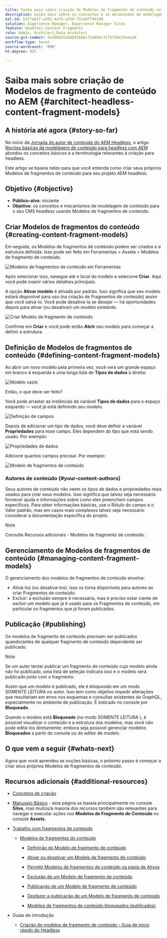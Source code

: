 ```yaml
---
title: Saiba mais sobre criação de Modelos de fragmento de conteúdo no AEM
description: Saiba mais sobre os conceitos e os mecanismos de modelagem de conteúdo para seu Headless CMS usando Modelos de fragmentos de conteúdo.
exl-id: b377e01f-e392-4ef5-a259-73ce9ff941d0
solution: Experience Manager, Experience Manager Sites
feature: Headless,Content Fragments
role: Admin, Architect,Data Architect
source-git-commit: 9a3008553b8091b66c72e0b6c317573b235eee24
workflow-type: tm+mt
source-wordcount: '690'
ht-degree: 92%

---
```


# Saiba mais sobre criação de Modelos de fragmento de conteúdo no AEM {#architect-headless-content-fragment-models}

## A história até agora {#story-so-far}

No início da [Jornada do autor de conteúdo do AEM Headless](overview.md), o artigo [Noções básicas da modelagem de conteúdo para headless com AEM](basics.md) abordou os conceitos básicos e a terminologia relevantes à criação para headless.

Este artigo se baseia neles para que você entenda como criar seus próprios Modelos de fragmentos de conteúdo para seu projeto AEM headless.

## Objetivo {#objective}

* **Público-alvo**: iniciante
* **Objetivo**: os conceitos e mecanismos de modelagem de conteúdo para o seu CMS headless usando Modelos de fragmentos de conteúdo.

<!-- which persona does this? -->
<!-- and who allows the configuration on the folders? -->

<!--
## Enabling Content Fragment Models {#enabling-content-fragment-models}

At the very start you need to enable Content Fragment Models for your site, this is done in the Configuration Browser; under Tools > General > Configuration Browser. You can either select to configure the global entry, or create a configuration. For example:

![Define configuration](/help/assets/content-fragments/assets/cfm-conf-01.png)

>[!NOTE]
>
>See Additional Resources - Content Fragments in the Configuration Browser
-->

## Criar Modelos de fragmentos do conteúdo {#creating-content-fragment-models}

Em seguida, os Modelos de fragmentos de conteúdo podem ser criados e a estrutura definida. Isso pode ser feito em Ferramentas > Assets > Modelos de fragmento de conteúdo.

![Modelos de fragmentos de conteúdo em Ferramentas](assets/cfm-tools.png)

Após selecionar isso, navegue até o local do modelo e selecione **Criar**. Aqui você pode inserir vários detalhes principais.

A opção **Ativar modelo** é ativada por padrão. Isso significa que seu modelo estará disponível para uso (na criação de Fragmentos de conteúdo) assim que você salvá-lo. Você pode desativá-la se desejar — há oportunidades depois para ativar (ou desativar) um modelo existente.

![Criar Modelo de fragmento de conteúdo](/help/assets/content-fragments/assets/cfm-models-02.png)

Confirme em **Criar** e você pode então **Abrir** seu modelo para começar a definir a estrutura.

## Definição de Modelos de fragmentos de conteúdo {#defining-content-fragment-models}

Ao abrir um novo modelo pela primeira vez, você verá um grande espaço em branco à esquerda e uma longa lista de **Tipos de dados** à direita:

![Modelo vazio](/help/assets/content-fragments/assets/cfm-models-03.png)

Então, o que deve ser feito?

Você pode arrastar as instâncias da variável **Tipos de dados** para o espaço esquerdo — você já está definindo seu modelo.

![Definição de campos](/help/assets/content-fragments/assets/cfm-models-04.png)

Depois de adicionar um tipo de dados, você deve definir a variável **Propriedades** para esse campo. Eles dependem do tipo que está sendo usado. Por exemplo:

![Propriedades de dados](/help/assets/content-fragments/assets/cfm-models-05.png)

Adicione quantos campos precisar. Por exemplo:

![Modelo de fragmentos de conteúdo](/help/assets/content-fragments/assets/cfm-models-07.png)

### Autores de conteúdo {#your-content-authors}

Seus autores de conteúdo não veem os tipos de dados e propriedades reais usados para criar seus modelos. Isso significa que talvez seja necessário fornecer ajuda e informações sobre como eles preenchem campos específicos. Para obter informações básicas, use o Rótulo do campo e o Valor padrão, mas em casos mais complexos talvez seja necessário considerar a documentação específica do projeto.

>[!NOTE]
>
>Consulte Recursos adicionais - Modelos de fragmento de conteúdo.

## Gerenciamento de Modelos de fragmentos de conteúdo {#managing-content-fragment-models}

<!-- needs more details -->

O gerenciamento dos modelos de fragmentos de conteúdo envolve:

* Ativá-los (ou desativá-los): isso os torna disponíveis para autores ao criar Fragmentos de conteúdo.
* Excluir: a exclusão sempre é necessária, mas é preciso estar ciente de excluir um modelo que já é usado para os Fragmentos de conteúdo, em particular os fragmentos que já foram publicados.

## Publicação {#publishing}

<!-- needs more details -->

Os modelos de fragmento de conteúdo precisam ser publicados quando/antes de qualquer fragmento de conteúdo dependente ser publicado.

>[!NOTE]
>
>Se um autor tentar publicar um fragmento de conteúdo cujo modelo ainda não foi publicado, uma lista de seleção indicará isso e o modelo será publicado junto com o fragmento.

Assim que um modelo é publicado, ele é *bloqueado* em um modo SOMENTE LEITURA no autor. Isso tem como objetivo impedir alterações que resultariam em erros nos esquemas e consultas existentes da GraphQL, especialmente no ambiente de publicação. É indicado no console por **Bloqueado**.

Quando o modelo está **Bloqueado** (no modo SOMENTE LEITURA ), é possível visualizar o conteúdo e a estrutura dos modelos, mas você não pode editá-los diretamente; embora seja possível gerenciar modelos **Bloqueados** a partir do console ou do editor de modelo.

## O que vem a seguir {#whats-next}

Agora que você aprendeu as noções básicas, o próximo passo é começar a criar seus próprios Modelos de fragmentos de conteúdo.

## Recursos adicionais {#additional-resources}

* [Conceitos de criação](/help/sites-authoring/author.md)

* [Manuseio Básico](/help/sites-authoring/basic-handling.md) - esta página se baseia principalmente no console **Sites**, mas muitos/a maioria dos recursos também são relevantes para navegar e executar ações nos **Modelos de Fragmento de Conteúdo** no console **Assets**.

* [Trabalho com fragmentos de conteúdo](/help/assets/content-fragments/content-fragments.md)

   * [Modelos de fragmentos do conteúdo](/help/assets/content-fragments/content-fragments-models.md)

      * [Definição do Modelo de fragmento de conteúdo](/help/assets/content-fragments/content-fragments-models.md#defining-your-content-fragment-model)

      * [Ativar ou desativar um Modelo de fragmento de conteúdo](/help/assets/content-fragments/content-fragments-models.md#enabling-disabling-a-content-fragment-model)

      * [Permitir Modelos de fragmentos de conteúdo na pasta de Ativos](/help/assets/content-fragments/content-fragments-models.md#allowing-content-fragment-models-assets-folder)

      * [Exclusão de um Modelo de fragmento de conteúdo](/help/assets/content-fragments/content-fragments-models.md#deleting-a-content-fragment-model)

      * [Publicação de um Modelo de fragmento de conteúdo](/help/assets/content-fragments/content-fragments-models.md#publishing-a-content-fragment-model)

      * [Desfazer a publicação de um Modelo de fragmento de conteúdo](/help/assets/content-fragments/content-fragments-models.md#unpublishing-a-content-fragment-model)

      * [Modelos de fragmentos de conteúdo bloqueados (publicados)](/help/assets/content-fragments/content-fragments-models.md#locked-published-content-fragment-models)

* Guias de introdução

   * [Criação de modelos de fragmento de conteúdo - Guia de início rápido do Headless](/help/sites-developing/headless/getting-started/create-content-model.md)

